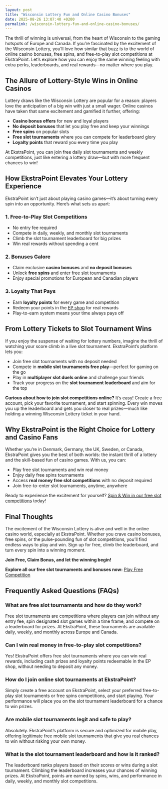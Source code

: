 ```yaml
---
layout: post
title: "Wisconsin Lottery Fun and Online Casino Bonuses"
date: 2025-08-26 13:07:40 +0200
permalink: /wisconsin-lottery-fun-and-online-casino-bonuses/
---
```

The thrill of winning is universal, from the heart of Wisconsin to the gaming hotspots of Europe and Canada. If you’re fascinated by the excitement of the Wisconsin Lottery, you’ll love how similar that buzz is to the world of online casino bonuses, free spins, and free-to-play slot competitions at EkstraPoint. Let’s explore how you can enjoy the same winning feeling with extra perks, leaderboards, and real rewards—no matter where you play.

## The Allure of Lottery-Style Wins in Online Casinos

Lottery draws like the Wisconsin Lottery are popular for a reason: players love the anticipation of a big win with just a small wager. Online casinos have taken that same excitement and gamified it further, offering:

- **Casino bonus offers** for new and loyal players  
- **No deposit bonuses** that let you play free and keep your winnings  
- **Free spins** on popular slots  
- **Free slot tournaments** where you can compete for leaderboard glory  
- **Loyalty points** that reward you every time you play

At EkstraPoint, you can join free daily slot tournaments and weekly competitions, just like entering a lottery draw—but with more frequent chances to win!

## How EkstraPoint Elevates Your Lottery Experience

EkstraPoint isn’t just about playing casino games—it’s about turning every spin into an opportunity. Here’s what sets us apart:

### 1. **Free-to-Play Slot Competitions**

- No entry fee required  
- Compete in daily, weekly, and monthly slot tournaments  
- Climb the slot tournament leaderboard for big prizes  
- Win real rewards without spending a cent

### 2. **Bonuses Galore**

- Claim exclusive **casino bonuses** and **no deposit bonuses**  
- Unlock **free spins** and enter free slot tournaments  
- Enjoy special promotions for European and Canadian players

### 3. **Loyalty That Pays**

- Earn **loyalty points** for every game and competition  
- Redeem your points in the [EP shop](https://ekstrapoint.com/shop) for real rewards  
- Play-to-earn system means your time always pays off

## From Lottery Tickets to Slot Tournament Wins

If you enjoy the suspense of waiting for lottery numbers, imagine the thrill of watching your score climb in a live slot tournament. EkstraPoint’s platform lets you:

- Join free slot tournaments with no deposit needed  
- Compete in **mobile slot tournaments free play**—perfect for gaming on the go  
- Play in **multiplayer slot duels online** and challenge your friends  
- Track your progress on the **slot tournament leaderboard** and aim for the top

**Curious about how to join slot competitions online?** It’s easy! Create a free account, pick your favorite tournament, and start spinning. Every win moves you up the leaderboard and gets you closer to real prizes—much like holding a winning Wisconsin Lottery ticket in your hand.

## Why EkstraPoint is the Right Choice for Lottery and Casino Fans

Whether you’re in Denmark, Germany, the UK, Sweden, or Canada, EkstraPoint gives you the best of both worlds: the instant thrill of a lottery and the skill-based fun of casino games. With us, you can:

- Play free slot tournaments and win real money  
- Enjoy daily free spins tournaments  
- Access **real money free slot competitions** with no deposit required  
- Join free-to-enter slot tournaments, anytime, anywhere

Ready to experience the excitement for yourself? [Spin & Win in our free slot competitions](https://ekstrapoint.com/competitions) today!

## Final Thoughts

The excitement of the Wisconsin Lottery is alive and well in the online casino world, especially at EkstraPoint. Whether you crave casino bonuses, free spins, or the pulse-pounding fun of slot competitions, you’ll find endless ways to play and win. Sign up for free, climb the leaderboard, and turn every spin into a winning moment.

**Join Free, Claim Bonus, and let the winning begin!**

**Explore all our free slot tournaments and bonuses now:** [Play Free Competition](https://ekstrapoint.com/competitions)

## Frequently Asked Questions (FAQs)

### What are free slot tournaments and how do they work?  
Free slot tournaments are competitions where players can join without any entry fee, spin designated slot games within a time frame, and compete on a leaderboard for prizes. At EkstraPoint, these tournaments are available daily, weekly, and monthly across Europe and Canada.

### Can I win real money in free-to-play slot competitions?  
Yes! EkstraPoint offers free slot tournaments where you can win real rewards, including cash prizes and loyalty points redeemable in the EP shop, without needing to deposit any money.

### How do I join online slot tournaments at EkstraPoint?  
Simply create a free account on EkstraPoint, select your preferred free-to-play slot tournaments or free spins competitions, and start playing. Your performance will place you on the slot tournament leaderboard for a chance to win prizes.

### Are mobile slot tournaments legit and safe to play?  
Absolutely. EkstraPoint’s platform is secure and optimized for mobile play, offering legitimate free mobile slot tournaments that give you real chances to win without risking your own money.

### What is the slot tournament leaderboard and how is it ranked?  
The leaderboard ranks players based on their scores or wins during a slot tournament. Climbing the leaderboard increases your chances of winning prizes. At EkstraPoint, points are earned by spins, wins, and performance in daily, weekly, and monthly slot competitions.

<script type="application/ld+json">
{
  "@context": "https://schema.org",
  "@type": "BlogPosting",
  "headline": "Wisconsin Lottery Fun and Online Casino Bonuses",
  "description": "Explore how EkstraPoint brings the excitement of the Wisconsin Lottery to online casino bonuses, free spins, and free-to-play slot competitions with real rewards and leaderboards.",
  "author": {
    "@type": "Person",
    "name": "EkstraPoint"
  },
  "publisher": {
    "@type": "Person",
    "name": "EkstraPoint"
  },
  "datePublished": "2024-06-01",
  "mainEntityOfPage": {
    "@type": "WebPage",
    "@id": "https://ekstrapoint.com/blog/wisconsin-lottery-fun-online-casino-bonuses"
  },
  "keywords": "casino bonus, no deposit bonus, free spins, online casino reviews, EkstraPoint, free to play, free slot tournaments, free slots tournaments, slot competitions, online slot tournaments, free-to-play slot tournaments, slot tournament leaderboard, daily slot tournaments, weekly slot tournaments, monthly slot tournaments, no deposit slot tournament, live slot tournaments, social slot tournaments, free spins tournaments, slot duels competition, leaderboard slot challenge, free slot tournaments win real money, daily free spins tournament, multiplayer slot duels online, free casino slot competitions no entry fee, mobile slot tournaments free play, free slot leaderboard races, loyalty points, play-to-earn, slot tournaments, EP shop, live competitions, slot tournament cash prize pool, free spins leaderboard competition, real money free slot competitions, free slot competitions with prizes, play slots competition online free, free slot tournament leaderboard ranking, weekly free spins slot races, no deposit leaderboard slots challenge, free to enter slot tournament, what are free slot tournaments, how do slot tournaments work, can you win money in free slot tournaments, how to join slot competitions online, best free slot tournaments today, are mobile slot tournaments legit, what is a slot tournament leaderboard, how to get leaderboard points in slot competitions, do free slot tournaments have cash prizes, tips for winning online slot tournaments",
  "inLanguage": "en",
  "regionServed": ["DK", "DE", "GB", "NL", "SE", "NO", "FI", "CA", "EU"]
}
</script>

<script type="application/ld+json">
{
  "@context": "https://schema.org",
  "@type": "FAQPage",
  "mainEntity": [
    {
      "@type": "Question",
      "name": "What are free slot tournaments and how do they work?",
      "acceptedAnswer": {
        "@type": "Answer",
        "text": "Free slot tournaments are competitions where players can join without any entry fee, spin designated slot games within a time frame, and compete on a leaderboard for prizes. At EkstraPoint, these tournaments are available daily, weekly, and monthly across Europe and Canada."
      }
    },
    {
      "@type": "Question",
      "name": "Can I win real money in free-to-play slot competitions?",
      "acceptedAnswer": {
        "@type": "Answer",
        "text": "Yes! EkstraPoint offers free slot tournaments where you can win real rewards, including cash prizes and loyalty points redeemable in the EP shop, without needing to deposit any money."
      }
    },
    {
      "@type": "Question",
      "name": "How do I join online slot tournaments at EkstraPoint?",
      "acceptedAnswer": {
        "@type": "Answer",
        "text": "Simply create a free account on EkstraPoint, select your preferred free-to-play slot tournaments or free spins competitions, and start playing. Your performance will place you on the slot tournament leaderboard for a chance to win prizes."
      }
    },
    {
      "@type": "Question",
      "name": "Are mobile slot tournaments legit and safe to play?",
      "acceptedAnswer": {
        "@type": "Answer",
        "text": "Absolutely. EkstraPoint’s platform is secure and optimized for mobile play, offering legitimate free mobile slot tournaments that give you real chances to win without risking your own money."
      }
    },
    {
      "@type": "Question",
      "name": "What is the slot tournament leaderboard and how is it ranked?",
      "acceptedAnswer": {
        "@type": "Answer",
        "text": "The leaderboard ranks players based on their scores or wins during a slot tournament. Climbing the leaderboard increases your chances of winning prizes. At EkstraPoint, points are earned by spins, wins, and performance in daily, weekly, and monthly slot competitions."
      }
    }
  ]
}
</script>